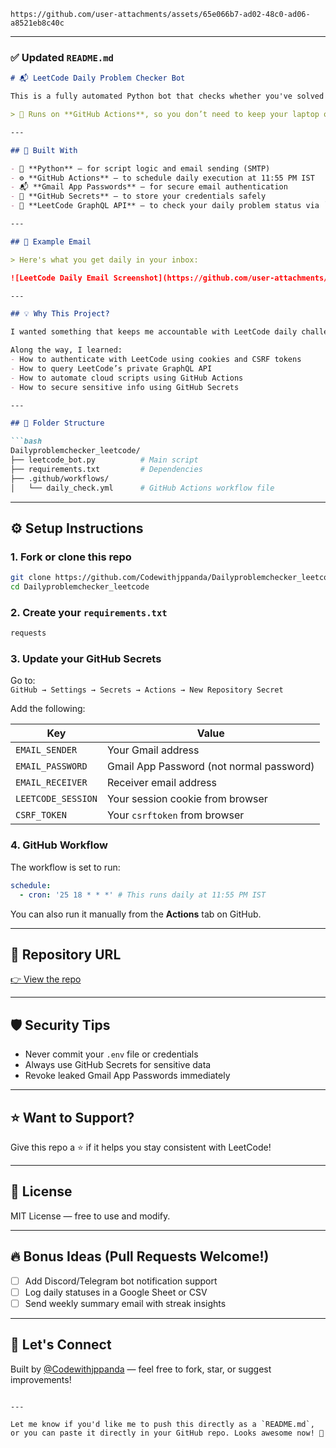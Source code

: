 

```
https://github.com/user-attachments/assets/65e066b7-ad02-48c0-ad06-a8521eb8c40c
```

---

### ✅ Updated `README.md`

```markdown
# 📬 LeetCode Daily Problem Checker Bot

This is a fully automated Python bot that checks whether you've solved the **LeetCode Daily Challenge** — and sends you a personalized email notification daily at **11:55 PM IST**.

> 🚀 Runs on **GitHub Actions**, so you don’t need to keep your laptop on — works from the cloud.

---

## 🔧 Built With

- 🐍 **Python** – for script logic and email sending (SMTP)
- ⚙️ **GitHub Actions** – to schedule daily execution at 11:55 PM IST
- 📬 **Gmail App Passwords** – for secure email authentication
- 🔐 **GitHub Secrets** – to store your credentials safely
- 🔎 **LeetCode GraphQL API** – to check your daily problem status via `activeDailyCodingChallengeQuestion`

---

## 📸 Example Email

> Here's what you get daily in your inbox:

![LeetCode Daily Email Screenshot](https://github.com/user-attachments/assets/65e066b7-ad02-48c0-ad06-a8521eb8c40c)

---

## 💡 Why This Project?

I wanted something that keeps me accountable with LeetCode daily challenges — without relying on streaks or pop-ups. So I built a fully cloud-based reminder system that emails me whether I’ve solved the problem or not.

Along the way, I learned:
- How to authenticate with LeetCode using cookies and CSRF tokens
- How to query LeetCode’s private GraphQL API
- How to automate cloud scripts using GitHub Actions
- How to secure sensitive info using GitHub Secrets

---

## 📁 Folder Structure

```bash
Dailyproblemchecker_leetcode/
├── leetcode_bot.py          # Main script
├── requirements.txt         # Dependencies
├── .github/workflows/
│   └── daily_check.yml      # GitHub Actions workflow file
```

---

## ⚙️ Setup Instructions

### 1. Fork or clone this repo

```bash
git clone https://github.com/Codewithjppanda/Dailyproblemchecker_leetcode.git
cd Dailyproblemchecker_leetcode
```

### 2. Create your `requirements.txt`

```txt
requests
```

### 3. Update your GitHub Secrets

Go to:  
`GitHub → Settings → Secrets → Actions → New Repository Secret`

Add the following:

| Key               | Value                         |
|------------------|-------------------------------|
| `EMAIL_SENDER`     | Your Gmail address             |
| `EMAIL_PASSWORD`   | Gmail App Password (not normal password) |
| `EMAIL_RECEIVER`   | Receiver email address         |
| `LEETCODE_SESSION` | Your session cookie from browser |
| `CSRF_TOKEN`       | Your `csrftoken` from browser  |

### 4. GitHub Workflow

The workflow is set to run:

```yaml
schedule:
  - cron: '25 18 * * *' # This runs daily at 11:55 PM IST
```

You can also run it manually from the **Actions** tab on GitHub.

---

## 🔗 Repository URL

[👉 View the repo](https://github.com/Codewithjppanda/Dailyproblemchecker_leetcode)

---

## 🛡️ Security Tips

- Never commit your `.env` file or credentials
- Always use GitHub Secrets for sensitive data
- Revoke leaked Gmail App Passwords immediately

---

## ⭐ Want to Support?

Give this repo a ⭐ if it helps you stay consistent with LeetCode!

---

## 📜 License

MIT License — free to use and modify.

---

## 🔥 Bonus Ideas (Pull Requests Welcome!)

- [ ] Add Discord/Telegram bot notification support
- [ ] Log daily statuses in a Google Sheet or CSV
- [ ] Send weekly summary email with streak insights

---

## 🤝 Let's Connect

Built by [@Codewithjppanda](https://github.com/Codewithjppanda) — feel free to fork, star, or suggest improvements!
```

---

Let me know if you'd like me to push this directly as a `README.md`, or you can paste it directly in your GitHub repo. Looks awesome now! 🚀
